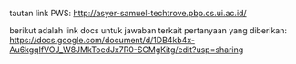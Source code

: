 tautan link PWS:
http://asyer-samuel-techtrove.pbp.cs.ui.ac.id/

berikut adalah link docs untuk jawaban terkait pertanyaan yang diberikan:
https://docs.google.com/document/d/1DB4kb4x-Au6kgqIfVOJ_W8JMkToedJx7R0-SCMgKitg/edit?usp=sharing
